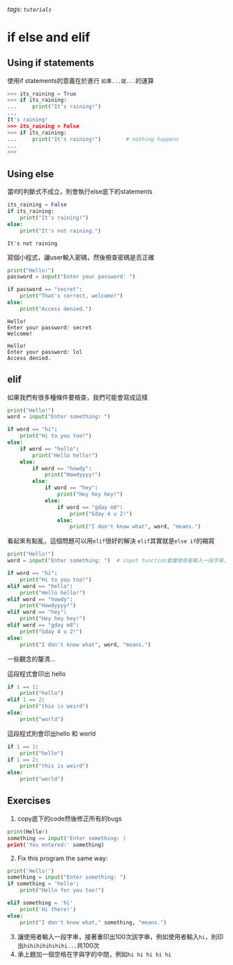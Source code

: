 ###### tags: `tutorials`
# if else and elif

## Using if statements

使用if statements的意義在於進行 ```如果...就...```的運算


```python
>>> its_raining = True
>>> if its_raining:
...     print("It's raining!")
...
It's raining!
>>> its_raining = False
>>> if its_raining:
...     print("It's raining!")        # nothing happens
...
>>>
```

## Using else

當if的判斷式不成立，則會執行else底下的statements

```python
its_raining = False
if its_raining:
    print("It's raining!")
else:
    print("It's not raining.")
```
```
It's not raining
```

寫個小程式，讓user輸入密碼，然後檢查密碼是否正確

```python
print("Hello!")
password = input("Enter your password: ")

if password == "secret":
    print("That's correct, welcome!")
else:
    print("Access denied.")
```

```
Hello!
Enter your password: secret
Welcome!
```

```
Hello!
Enter your password: lol
Access denied.
```


## elif 

如果我們有很多種條件要檢查，我們可能會寫成這樣

```python
print("Hello!")
word = input("Enter something: ")

if word == "hi":
    print("Hi to you too!")
else:
    if word == "hello":
        print("Hello hello!")
    else:
        if word == "howdy":
            print("Howdyyyy!")
        else:
            if word == "hey":
                print("Hey hey hey!")
            else:
                if word == "gday m8":
                    print("Gday 4 u 2!")
                else:
                    print("I don't know what", word, "means.")
```

看起來有點亂，這個問題可以用```elif```很好的解決
```elif```其實就是```else if```的縮寫

```python
print("Hello!")
word = input("Enter something: ")  # input function會讓使用者輸入一段字串，然後存到word這個變數中

if word == "hi":
    print("Hi to you too!")
elif word == "hello":
    print("Hello hello!")
elif word == "howdy":
    print("Howdyyyy!")
elif word == "hey":
    print("Hey hey hey!")
elif word == "gday m8":
    print("Gday 4 u 2!")
else:
    print("I don't know what", word, "means.")
```
一些觀念的釐清...

這段程式會印出 hello
```python
if 1 == 1:
    print("hello")
elif 1 == 2:
    print("this is weird")
else:
    print("world")
```

這段程式則會印出hello 和 world

```python
if 1 == 1:
    print("hello")
if 1 == 2:
    print("this is weird")
else:
    print("world")
```


## Exercises

1. copy底下的code然後修正所有的bugs

```python
print(Hello!)
something == input('Enter something: )
print('You entered:' something)
```

2. Fix this program the same way:

```python
print('Hello!')
something = input("Enter something: ")
if something = 'hello':
    print("Hello for you too!")

elif something = 'hi'
    print('Hi there!')
else:
    print("I don't know what," something, "means.")
```

3. 讓使用者輸入一段字串，接著重印出100次該字串，例如使用者輸入```hi```，則印出```hihihihihihihi...```共100次
4. 承上題加一個空格在字與字的中間，例如```hi hi hi hi hi```

